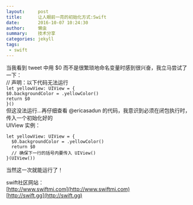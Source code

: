 ```yaml
---
layout:     post
title:      让人眼前一亮的初始化方式:Swift
date:       2016-10-07 10:24:30
author:     懒虫
summary:    技术分享
categories: jekyll
tags:
 - swift
---
```


当我看到 tweet 中用 $0 而不是很繁琐地命名变量时感到很兴奋，我立马尝试了一下：  
// 声明：以下代码无法运行  
``let yellowView: UIView = {``  
``$0.backgroundColor = .yellowColor()``  
``return $0``  
``}()``  
但这没法运行…再仔细查看 @ericasadun 的代码，我意识到必须在闭包执行时，传入一个初始化好的  
UIView 实例：      

```
let yellowView: UIView = {  
  $0.backgroundColor = .yellowColor()  
  return $0  
  // 确保下一行的括号内要传入 UIView()  
}(UIView())    
```    
当然这一次就能运行了！    

swift社区网站：  
    [http://www.swiftmi.com](http://www.swiftmi.com)  
    [http://swift.gg](http://swift.gg)  
